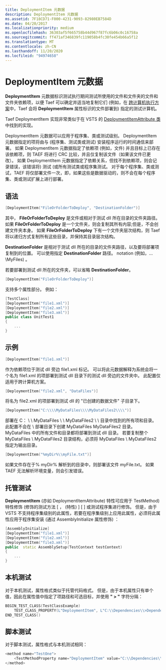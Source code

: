 ```yaml
---
title: DeploymentItem 元数据
description: DeploymentItem 元数据
ms.assetid: 7F18CD71-F000-4231-9093-82980EB7584D
ms.date: 04/20/2017
ms.localizationpriority: medium
ms.openlocfilehash: 36303af5f665758b44d967f87fc6b06c0c16758a
ms.sourcegitcommit: ff471af346839fc119058b4fc30fe454b66a5f12
ms.translationtype: MT
ms.contentlocale: zh-CN
ms.lasthandoff: 11/20/2020
ms.locfileid: "94974658"
---
```

# <a name="deploymentitem-metadata"></a>DeploymentItem 元数据

**DeploymentItem** 元数据标识测试执行期间测试所使用的文件和文件夹的文件和文件夹依赖项，以便 Taef 可以确定并适当地复制它们 (例如，在 [跨计算机执行方案](cross-machine-execution.md)中，Taef 会将 **DeploymentItem** 属性标识的文件部署到) 指定的测试计算机。

Taef DeploymentItem 实现非常类似于在 VSTS 的 [DeploymentItemAttribute 类](/dotnet/api/microsoft.visualstudio.testtools.unittesting.deploymentitemattribute) 中找到的实现。

DeploymentItem 元数据可以应用于程序集、类或测试级别。 DeploymentItem 元数据指定的项将由与 (程序集、测试类或测试) 安装程序运行的时间通信来部署。 如果 DeploymentItem 元数据指定了依赖项 (例如，文件) 并且目标上已存在该依赖项，则 TAEF 将进行 CRC 比较，并且仅复制该文件（如果该文件已更改）。 如果 DeploymentItem 元数据指定了依赖关系，但找不到依赖项，则会记录错误，该错误将) 测试 (或所有测试类或程序集测试。 对于每个程序集、类或测试，TAEF 将仅部署文件一次，即，如果这些是数据驱动的，则不会在每个程序集、类或测试扩展上进行部署。

## <a name="syntax"></a>语法

```cpp
[DeploymentItem("FileOrFolderToDeploy", "DestinationFolder")]
```

其中， **FileOrFolderToDeploy** 是文件或相对于测试 dll 所在目录的文件夹路径。 如果 **FileOrFolderToDeploy** 是一个文件夹，则会复制其所有内容;但是，不会创建文件夹本身。 如果 **FileOrFolderToDeploy** 下有一个文件夹层次结构，则 Taef 将以递归方式复制所有这些目录，并保持其目录层次结构。

**DestinationFolder** 是相对于测试 dll 所在的目录的文件夹路径，以及要将部署项复制到的位置。 可以使用指定 **DestinationFolder** 路径。 notation (例如，... \\MyFiles) 。

若要部署到测试 dll 所在的文件夹，可以省略 **DestinationFolder**。

```cpp
[DeploymentItem("FileOrFolderToDeploy")]
```

支持多个属性部分。 例如：

```cpp
[TestClass]
[DeploymentItem("file1.xml")]
[DeploymentItem("file2.xml")]
[DeploymentItem("file3.xml")]
public class UnitTest1
{
    ...
}
```

## <a name="examples"></a>示例

```cpp
[DeploymentItem("file1.xml")]  
```

作为依赖项位于测试 dll 旁边 file1.xml 标记。 可以将此元数据解释为系统会将一个名为 file1.xml 的项部署到测试 dll 目录下的测试 dll 旁边的文件夹中。 此配置仅适用于跨计算机方案。

```cpp
[DeploymentItem("file2.xml", "DataFiles")]
```

将名为 file2.xml 的项部署到测试 dll 的 "已创建的数据文件" 子目录下。

```cpp
[DeploymentItem("C:\\\\MyDataFiles\\\\MyDataFiles2\\\\")]  
```

部署在 C： \\ \\ MyDataFiles \\ \\ MyDataFiles2 \\ \\ 目录中找到的所有项和目录。 此配置不会在 \\ 部署目录下创建 MyDataFiles MyDataFiles2 目录。 MyDataFiles 中的所有文件和目录都将部署到测试 dll 目录。 若要复制整个 MyDataFiles \\ MyDataFiles2 目录结构，必须将 MyDataFiles \\ MyDataFiles2 指定为输出目录。

```cpp
[DeploymentItem("%myDir%\\myFile.txt")]
```

如果文件存在于% myDir% 解析到的目录中，则部署该文件 myFile.txt。 如果 TAEF 无法解析环境变量，则会引发错误。

## <a name="managed-tests"></a>托管测试

**DeploymentItem** (亦如 DeploymentItemAttribute) 特性可应用于 TestMethod) 特性修饰 (修饰的测试方法 \[ ， (特性) \] \[ \] 或测试程序集进行修饰。 但是，由于 VSTS 不支持程序集级别的此属性，若要在程序集级别上应用此属性，必须将此属性应用于程序集安装 (通过 AssemblyInitialize 属性修饰) ：

```cpp
[AssemblyInitialize]
[DeploymentItem("file1.xml")]
[DeploymentItem("file2.xml")]
[DeploymentItem("file3.xml")]
public  static AssemblySetup(TestContext testContext)
{
    ...
}
```

## <a name="native-tests"></a>本机测试

对于本机测试，属性格式类似于托管代码格式。 但是，由于本机属性只有单个值，因此在属性值中指定了项路径和可选目标，并使用 **" &gt; "** 字符分隔：

```cpp
BEGIN_TEST_CLASS(TestClassExample)
    TEST_CLASS_PROPERTY(L"DeploymentItem", L"C:\\Dependencies\\>Dependencies")
END_TEST_CLASS()
```

## <a name="script-tests"></a>脚本测试

对于脚本测试，属性格式与本机测试相同：

```cpp
<method name="TestOne">
    <TestMethodProperty name="DeploymentItem" value="C:\\Dependencies\\>Dependencies"/>
</method>
```
